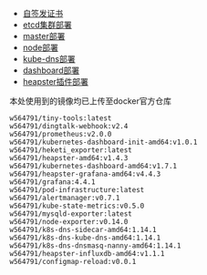 * [自签发证书](/1bu-shu-zhi-nan/10-zi-qian-fa-zheng-shu.md)
* [etcd集群部署](/1bu-shu-zhi-nan/12-etcdji-qun-bu-shu.md)
* [master部署](/1bu-shu-zhi-nan/12-masterbu-shu.md)
* [node部署](/1bu-shu-zhi-nan/13-nodebu-shu.md)
* [kube-dns部署](/1bu-shu-zhi-nan/14-kube-dnsbu-shu.md)
* [dashboard部署](/1bu-shu-zhi-nan/15-dashboardbu-shu.md)
* [heapster插件部署](/1bu-shu-zhi-nan/heapstercha-jian-bu-shu.md)

本处使用到的镜像均已上传至docker官方仓库

```
w564791/tiny-tools:latest
w564791/dingtalk-webhook:v2.4
w564791/prometheus:v2.0.0
w564791/kubernetes-dashboard-init-amd64:v1.0.1
w564791/heketi_exporter:latest
w564791/heapster-amd64:v1.4.3
w564791/kubernetes-dashboard-amd64:v1.7.1
w564791/heapster-grafana-amd64:v4.4.3
w564791/grafana:4.4.1
w564791/pod-infrastructure:latest
w564791/alertmanager:v0.7.1
w564791/kube-state-metrics:v0.5.0
w564791/mysqld-exporter:latest
w564791/node-exporter:v0.14.0
w564791/k8s-dns-sidecar-amd64:1.14.1
w564791/k8s-dns-kube-dns-amd64:1.14.1
w564791/k8s-dns-dnsmasq-nanny-amd64:1.14.1
w564791/heapster-influxdb-amd64:v1.1.1
w564791/configmap-reload:v0.0.1
```



